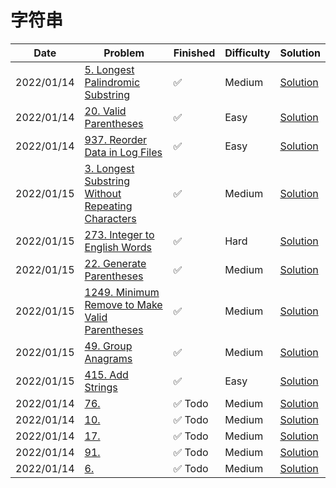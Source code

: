 # 字符串
| Date       | Problem                                                                                                                            | Finished | Difficulty | Solution                                               |
|------------|------------------------------------------------------------------------------------------------------------------------------------|----------|------------|--------------------------------------------------------|
| 2022/01/14 | [5. Longest Palindromic Substring](https://leetcode.com/problems/longest-palindromic-substring/)                                   | ✅        | Medium     | [Solution](./src/string/LongestPalindrome.java)        |
| 2022/01/14 | [20. Valid Parentheses](https://leetcode.com/problems/valid-parentheses/)                                                          | ✅        | Easy       | [Solution](./src/string/IsValid.java)                  |
| 2022/01/14 | [937. Reorder Data in Log Files](https://leetcode.com/problems/reorder-data-in-log-files/)                                         | ✅        | Easy       | [Solution](./src/string/ReorderLogFiles.java)          |
| 2022/01/15 | [3. Longest Substring Without Repeating Characters](https://leetcode.com/problems/longest-substring-without-repeating-characters/) | ✅        | Medium     | [Solution](./src/string/LengthOfLongestSubstring.java) |
| 2022/01/15 | [273. Integer to English Words](https://leetcode.com/problems/integer-to-english-words/)                                           | ✅        | Hard       | [Solution](./src/string/NumberToWords.java)            |
| 2022/01/15 | [22. Generate Parentheses](https://leetcode.com/problems/generate-parentheses/)                                                    | ✅        | Medium     | [Solution](./src/string/GenerateParenthesis.java)      |
| 2022/01/15 | [1249. Minimum Remove to Make Valid Parentheses](https://leetcode.com/problems/minimum-remove-to-make-valid-parentheses/)          | ✅        | Medium     | [Solution](./src/string/MinRemoveToMakeValid.java)     |
| 2022/01/15 | [49. Group Anagrams](https://leetcode.com/problems/group-anagrams/)                                                                | ✅        | Medium     | [Solution](./src/string/GroupAnagrams.java)            |
| 2022/01/15 | [415. Add Strings](https://leetcode.com/problems/add-strings/)                                                                     | ✅        | Easy       | [Solution](./src/string/AddStrings.java)               |
| 2022/01/14 | [76.](https://leetcode.com/problems/longest-palindromic-substring/)                                                                | ✅ Todo   | Medium     | [Solution](./src/string/LongestPalindrome.java)        |
| 2022/01/14 | [10.](https://leetcode.com/problems/longest-palindromic-substring/)                                                                | ✅ Todo   | Medium     | [Solution](./src/string/LongestPalindrome.java)        |
| 2022/01/14 | [17.](https://leetcode.com/problems/longest-palindromic-substring/)                                                                | ✅ Todo   | Medium     | [Solution](./src/string/LongestPalindrome.java)        |
| 2022/01/14 | [91.](https://leetcode.com/problems/longest-palindromic-substring/)                                                                | ✅ Todo   | Medium     | [Solution](./src/string/LongestPalindrome.java)        |
| 2022/01/14 | [6.](https://leetcode.com/problems/longest-palindromic-substring/)                                                                 | ✅ Todo   | Medium     | [Solution](./src/string/LongestPalindrome.java)        |
